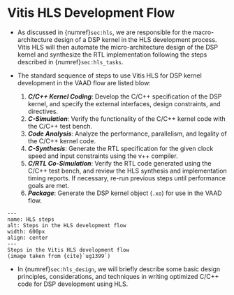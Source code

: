 # Vitis HLS Development Flow

* As discussed in {numref}`sec:hls`, we are responsible for the
  macro-architecture design of a DSP kernel in the HLS development
  process. Vitis HLS will then automate the micro-architecture
  design of the DSP kernel and synthesize the RTL implementation
  following the steps described in {numref}`sec:hls_tasks`. 

* The standard sequence of steps to use Vitis HLS for DSP kernel
  development in the VAAD flow are listed blow:
  1. ***C/C++ Kernel Coding***: Develop the C/C++ specification of the
     DSP kernel, and specify the external interfaces, design
     constraints, and directives.
  2. ***C-Simulation***: Verify the functionality of the C/C++ kernel
     code with the C/C++ test bench.
  3. ***Code Analysis***: Analyze the performance, parallelism, and
     legality of the C/C++ kernel code.
  4. ***C-Synthesis***: Generate the RTL specification for the given
     clock speed and input constraints using the v++ compiler.
  5. ***C/RTL Co-Simulation***: Verify the RTL code generated using
     the C/C++ test bench, and review the HLS synthesis and
     implementation timing reports. If necessary, re-run previous
     steps until performance goals are met.
  6. ***Package***: Generate the DSP kernel object (`.xo`) for use in
     the VAAD flow.

 ```{figure} ../figs/hls_steps.png
 ---
 name: HLS steps
 alt: Steps in the HLS development flow
 width: 600px
 align: center
 ---
 Steps in the Vitis HLS development flow 
 (image taken from {cite}`ug1399`)
 ```

* In {numref}`sec:hls_design`, we will briefly describe some basic
  design principles, considerations, and techniques in writing
  optimized C/C++ code for DSP development using HLS.
